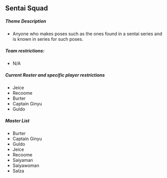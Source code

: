 ## Sentai Squad

##### Theme Description
- Anyone who makes poses such as the ones found in a sentai series and is known in series for such poses.

##### Team restrictions:
  - N/A 

##### Current Roster and specific player restrictions

- Jeice
- Recoome
- Burter
- Captain Ginyu
- Guldo
  
##### Master List
- Burter
- Captain Ginyu
- Guldo
- Jeice
- Recoome
- Saiyaman
- Saiyawoman
- Salza
